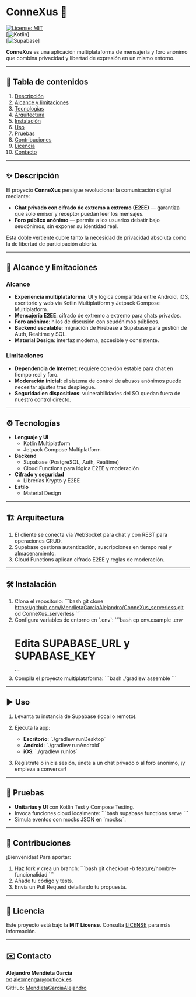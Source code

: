 # ConneXus 🔗

[![License: MIT](https://img.shields.io/badge/License-MIT-blue.svg)](LICENSE)  
[![Kotlin](https://img.shields.io/badge/Kotlin-1.8-blue.svg)]  
[![Supabase](https://img.shields.io/badge/Supabase-PostgreSQL-green.svg)]

**ConneXus** es una aplicación multiplataforma de mensajería y foro anónimo que combina privacidad y libertad de expresión en un mismo entorno.

---

## 📖 Tabla de contenidos

1. [Descripción](#-descripción)  
2. [Alcance y limitaciones](#-alcance-y-limitaciones)  
3. [Tecnologías](#-tecnologías)  
4. [Arquitectura](#-arquitectura)  
5. [Instalación](#-instalación)  
6. [Uso](#-uso)  
7. [Pruebas](#-pruebas)  
8. [Contribuciones](#-contribuciones)  
9. [Licencia](#-licencia)  
10. [Contacto](#-contacto)

---

## ✨ Descripción

El proyecto **ConneXus** persigue revolucionar la comunicación digital mediante:

- **Chat privado con cifrado de extremo a extremo (E2EE)** — garantiza que solo emisor y receptor puedan leer los mensajes.  
- **Foro público anónimo** — permite a los usuarios debatir bajo seudónimos, sin exponer su identidad real.

Esta doble vertiente cubre tanto la necesidad de privacidad absoluta como la de libertad de participación abierta.

---

## 🎯 Alcance y limitaciones

### Alcance

- **Experiencia multiplataforma**: UI y lógica compartida entre Android, iOS, escritorio y web via Kotlin Multiplatform y Jetpack Compose Multiplatform.  
- **Mensajería E2EE**: cifrado de extremo a extremo para chats privados.  
- **Foro anónimo**: hilos de discusión con seudónimos públicos.  
- **Backend escalable**: migración de Firebase a Supabase para gestión de Auth, Realtime y SQL.  
- **Material Design**: interfaz moderna, accesible y consistente.

### Limitaciones

- **Dependencia de Internet**: requiere conexión estable para chat en tiempo real y foro.  
- **Moderación inicial**: el sistema de control de abusos anónimos puede necesitar ajustes tras despliegue.  
- **Seguridad en dispositivos**: vulnerabilidades del SO quedan fuera de nuestro control directo.

---

## ⚙️ Tecnologías

- **Lenguaje y UI**  
  - Kotlin Multiplatform  
  - Jetpack Compose Multiplatform  
- **Backend**  
  - Supabase (PostgreSQL, Auth, Realtime)  
  - Cloud Functions para lógica E2EE y moderación  
- **Cifrado y seguridad**  
  - Librerías Krypto y E2EE  
- **Estilo**  
  - Material Design

---

## 🏗️ Arquitectura
1. El cliente se conecta vía WebSocket para chat y con REST para operaciones CRUD.  
2. Supabase gestiona autenticación, suscripciones en tiempo real y almacenamiento.  
3. Cloud Functions aplican cifrado E2EE y reglas de moderación.

---

## 🛠️ Instalación

1. Clona el repositorio:
   \`\`\`bash
   git clone https://github.com/MendietaGarciaAlejandro/ConneXus_serverless.git
   cd ConneXus_serverless
   \`\`\`
2. Configura variables de entorno en \`.env\`:
   \`\`\`bash
   cp env.example .env
   # Edita SUPABASE_URL y SUPABASE_KEY
   \`\`\`
3. Compila el proyecto multiplataforma:
   \`\`\`bash
   ./gradlew assemble
   \`\`\`

---

## ▶️ Uso

1. Levanta tu instancia de Supabase (local o remoto).  
2. Ejecuta la app:
   - **Escritorio**: \`./gradlew runDesktop\`  
   - **Android**: \`./gradlew runAndroid\`  
   - **iOS**: \`./gradlew runIos\`  

3. Regístrate o inicia sesión, únete a un chat privado o al foro anónimo, ¡y empieza a conversar!

---

## 🧪 Pruebas

- **Unitarias y UI** con Kotlin Test y Compose Testing.  
- Invoca funciones cloud localmente:
  \`\`\`bash
  supabase functions serve
  \`\`\`
- Simula eventos con mocks JSON en \`mocks/\`.

---

## 🤝 Contribuciones

¡Bienvenidas! Para aportar:

1. Haz fork y crea un branch:
   \`\`\`bash
   git checkout -b feature/nombre-funcionalidad
   \`\`\`
2. Añade tu código y tests.  
3. Envía un Pull Request detallando tu propuesta.

---

## 📄 Licencia

Este proyecto está bajo la **MIT License**. Consulta [LICENSE](LICENSE) para más información.

---

## ✉️ Contacto

**Alejandro Mendieta García**  
✉️ alexmengar@outlook.es  
GitHub: [MendietaGarciaAlejandro]([https://github.com/MendietaGarciaAlejandro/ConneXus_serverless](https://github.com/MendietaGarciaAlejandro))
